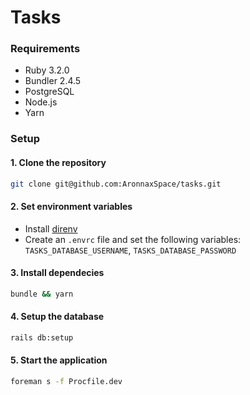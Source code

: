 # Tasks

### Requirements

- Ruby 3.2.0
- Bundler 2.4.5
- PostgreSQL
- Node.js
- Yarn

### Setup

#### 1. Clone the repository

```bash
git clone git@github.com:AronnaxSpace/tasks.git
```

#### 2. Set environment variables

- Install [direnv](https://direnv.net/)
- Create an `.envrc` file and set the following variables: `TASKS_DATABASE_USERNAME`, `TASKS_DATABASE_PASSWORD`

#### 3. Install dependecies

```bash
bundle && yarn
```

#### 4. Setup the database

```bash
rails db:setup
```

#### 5. Start the application

```bash
foreman s -f Procfile.dev
```
